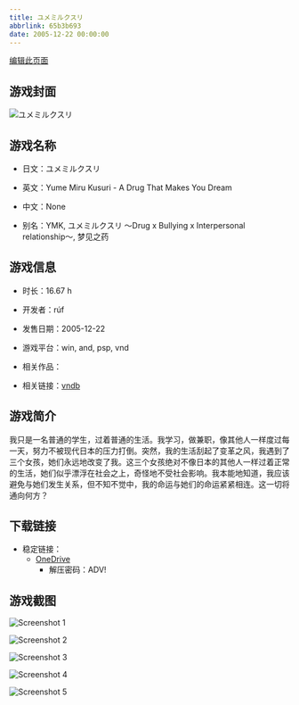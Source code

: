```yaml
---
title: ユメミルクスリ
abbrlink: 65b3b693
date: 2005-12-22 00:00:00
---
```

[编辑此页面](https://github.com/ACG-3/ADV3-source/blob/main/source/_posts/games/%E3%83%A6%E3%83%A1%E3%83%9F%E3%83%AB%E3%82%AF%E3%82%B9%E3%83%AA.md)

## 游戏封面

![ユメミルクスリ](https://pan.timero.xyz/d/onedrive/img_lib_001/%E3%83%A6%E3%83%A1%E3%83%9F%E3%83%AB%E3%82%AF%E3%82%B9%E3%83%AA_cover.avif)


## 游戏名称

- 日文：ユメミルクスリ
- 英文：Yume Miru Kusuri - A Drug That Makes You Dream
- 中文：None

- 别名：YMK, ユメミルクスリ ～Drug x Bullying x Interpersonal relationship～, 梦见之药


## 游戏信息

- 时长：16.67 h
- 开发者：rúf
- 发售日期：2005-12-22
- 游戏平台：win, and, psp, vnd
- 相关作品：

- 相关链接：[vndb](https://vndb.org/v44)


## 游戏简介

我只是一名普通的学生，过着普通的生活。我学习，做兼职，像其他人一样度过每一天，努力不被现代日本的压力打倒。突然，我的生活刮起了变革之风，我遇到了三个女孩，她们永远地改变了我。这三个女孩绝对不像日本的其他人一样过着正常的生活，她们似乎漂浮在社会之上，奇怪地不受社会影响。我本能地知道，我应该避免与她们发生关系，但不知不觉中，我的命运与她们的命运紧紧相连。这一切将通向何方？




## 下载链接

- 稳定链接：
    - [OneDrive](https://pan.timero.xyz/onedrive/adv_lib_001/%E3%83%A6%E3%83%A1%E3%83%9F%E3%83%AB%E3%82%AF%E3%82%B9%E3%83%AA)
        - 解压密码：ADV!



## 游戏截图


![Screenshot 1](https://pan.timero.xyz/d/onedrive/img_lib_001/%E3%83%A6%E3%83%A1%E3%83%9F%E3%83%AB%E3%82%AF%E3%82%B9%E3%83%AA_Screenshot_1.avif)

![Screenshot 2](https://pan.timero.xyz/d/onedrive/img_lib_001/%E3%83%A6%E3%83%A1%E3%83%9F%E3%83%AB%E3%82%AF%E3%82%B9%E3%83%AA_Screenshot_2.avif)

![Screenshot 3](https://pan.timero.xyz/d/onedrive/img_lib_001/%E3%83%A6%E3%83%A1%E3%83%9F%E3%83%AB%E3%82%AF%E3%82%B9%E3%83%AA_Screenshot_3.avif)

![Screenshot 4](https://pan.timero.xyz/d/onedrive/img_lib_001/%E3%83%A6%E3%83%A1%E3%83%9F%E3%83%AB%E3%82%AF%E3%82%B9%E3%83%AA_Screenshot_4.avif)

![Screenshot 5](https://pan.timero.xyz/d/onedrive/img_lib_001/%E3%83%A6%E3%83%A1%E3%83%9F%E3%83%AB%E3%82%AF%E3%82%B9%E3%83%AA_Screenshot_5.avif)

